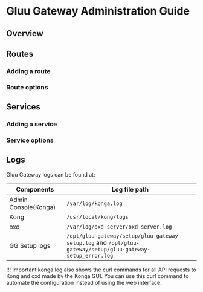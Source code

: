 # Gluu Gateway Administration Guide

## Overview

## Routes

### Adding a route

### Route options

## Services

### Adding a service

### Service options

## Logs

Gluu Gateway logs can be found at: 

| Components | Log file path |
|------------|---------------|
| Admin Console(Konga) | `/var/log/konga.log` |
| Kong | `/usr/local/kong/logs` |
| oxd | `/var/log/oxd-server/oxd-server.log` |
| GG Setup logs | `/opt/gluu-gateway/setup/gluu-gateway-setup.log` and `/opt/gluu-gateway/setup/gluu-gateway-setup_error.log` |

!!! Important
    konga.log also shows the curl commands for all API requests to Kong and oxd made by the Konga GUI. You can use this curl command to automate the configuration instead of using the web interface.
